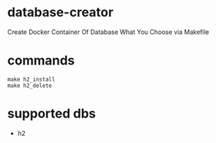 # database-creator

Create Docker Container Of Database What You Choose via Makefile


# commands
~~~
make h2_install
make h2_delete
~~~
# supported dbs
- h2
